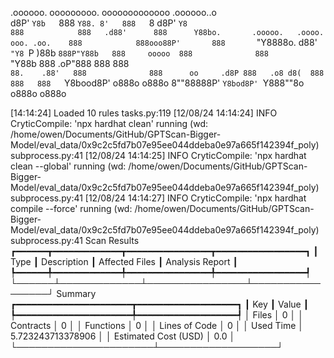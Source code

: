 

  .oooooo.    ooooooooo.   ooooooooooooo  .oooooo..o                                 
 d8P'  `Y8b   `888   `Y88. 8'   888   `8 d8P'    `Y8                                 
888            888   .d88'      888      Y88bo.       .ooooo.   .oooo.   ooo. .oo.   
888            888ooo88P'       888       `"Y8888o.  d88' `"Y8 `P  )88b  `888P"Y88b  
888     ooooo  888              888           `"Y88b 888        .oP"888   888   888  
`88.    .88'   888              888      oo     .d8P 888   .o8 d8(  888   888   888  
 `Y8bood8P'   o888o            o888o     8""88888P'  `Y8bod8P' `Y888""8o o888o o888o                                                        


                                                                   

[14:14:24] Loaded 10 rules                                                                                                                                                                                                                  tasks.py:119
[12/08/24 14:14:24] INFO     CryticCompile: 'npx hardhat clean' running (wd: /home/owen/Documents/GitHub/GPTScan-Bigger-Model/eval_data/0x9c2c5fd7b07e95ee044ddeba0e97a665f142394f_poly)                                                subprocess.py:41
[12/08/24 14:14:25] INFO     CryticCompile: 'npx hardhat clean --global' running (wd: /home/owen/Documents/GitHub/GPTScan-Bigger-Model/eval_data/0x9c2c5fd7b07e95ee044ddeba0e97a665f142394f_poly)                                       subprocess.py:41
[12/08/24 14:14:27] INFO     CryticCompile: 'npx hardhat compile --force' running (wd: /home/owen/Documents/GitHub/GPTScan-Bigger-Model/eval_data/0x9c2c5fd7b07e95ee044ddeba0e97a665f142394f_poly)                                      subprocess.py:41
                      Scan Results                       
┏━━━━━━┳━━━━━━━━━━━━━┳━━━━━━━━━━━━━━━━┳━━━━━━━━━━━━━━━━━┓
┃ Type ┃ Description ┃ Affected Files ┃ Analysis Report ┃
┡━━━━━━╇━━━━━━━━━━━━━╇━━━━━━━━━━━━━━━━╇━━━━━━━━━━━━━━━━━┩
└──────┴─────────────┴────────────────┴─────────────────┘
                  Summary                   
┏━━━━━━━━━━━━━━━━━━━━━━┳━━━━━━━━━━━━━━━━━━━┓
┃ Key                  ┃ Value             ┃
┡━━━━━━━━━━━━━━━━━━━━━━╇━━━━━━━━━━━━━━━━━━━┩
│ Files                │ 0                 │
│ Contracts            │ 0                 │
│ Functions            │ 0                 │
│ Lines of Code        │ 0                 │
│ Used Time            │ 5.723243713378906 │
│ Estimated Cost (USD) │ 0.0               │
└──────────────────────┴───────────────────┘
